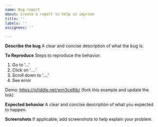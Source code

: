 ```yaml
---
name: Bug report
about: Create a report to help us improve
title: ''
labels: ''
assignees: ''

---
```


**Describe the bug**
A clear and concise description of what the bug is.

**To Reproduce**
Steps to reproduce the behavior:
1. Go to '...'
2. Click on '....'
3. Scroll down to '....'
4. See error

Demo: https://jsfiddle.net/wm3ce8jb/ (fork this example and update the link)

**Expected behavior**
A clear and concise description of what you expected to happen.

**Screenshots**
If applicable, add screenshots to help explain your problem.

